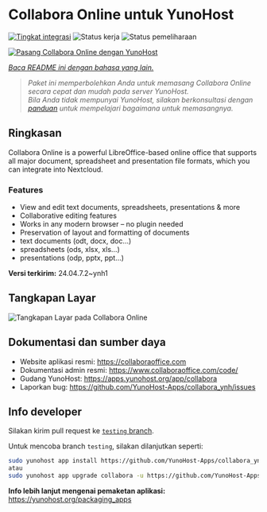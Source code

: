 <!--
N.B.: README ini dibuat secara otomatis oleh <https://github.com/YunoHost/apps/tree/master/tools/readme_generator>
Ini TIDAK boleh diedit dengan tangan.
-->

# Collabora Online untuk YunoHost

[![Tingkat integrasi](https://dash.yunohost.org/integration/collabora.svg)](https://ci-apps.yunohost.org/ci/apps/collabora/) ![Status kerja](https://ci-apps.yunohost.org/ci/badges/collabora.status.svg) ![Status pemeliharaan](https://ci-apps.yunohost.org/ci/badges/collabora.maintain.svg)

[![Pasang Collabora Online dengan YunoHost](https://install-app.yunohost.org/install-with-yunohost.svg)](https://install-app.yunohost.org/?app=collabora)

*[Baca README ini dengan bahasa yang lain.](./ALL_README.md)*

> *Paket ini memperbolehkan Anda untuk memasang Collabora Online secara cepat dan mudah pada server YunoHost.*  
> *Bila Anda tidak mempunyai YunoHost, silakan berkonsultasi dengan [panduan](https://yunohost.org/install) untuk mempelajari bagaimana untuk memasangnya.*

## Ringkasan

Collabora Online is a powerful LibreOffice-based online office that supports all major document, spreadsheet and presentation file formats, which you can integrate into Nextcloud.

### Features

- View and edit text documents, spreadsheets, presentations & more
- Collaborative editing features
- Works in any modern browser – no plugin needed
- Preservation of layout and formatting of documents
- text documents (odt, docx, doc…)
- spreadsheets (ods, xlsx, xls…)
- presentations (odp, pptx, ppt…)


**Versi terkirim:** 24.04.7.2~ynh1

## Tangkapan Layar

![Tangkapan Layar pada Collabora Online](./doc/screenshots/Nextcloud-writer.png)

## Dokumentasi dan sumber daya

- Website aplikasi resmi: <https://collaboraoffice.com>
- Dokumentasi admin resmi: <https://www.collaboraoffice.com/code/>
- Gudang YunoHost: <https://apps.yunohost.org/app/collabora>
- Laporkan bug: <https://github.com/YunoHost-Apps/collabora_ynh/issues>

## Info developer

Silakan kirim pull request ke [`testing` branch](https://github.com/YunoHost-Apps/collabora_ynh/tree/testing).

Untuk mencoba branch `testing`, silakan dilanjutkan seperti:

```bash
sudo yunohost app install https://github.com/YunoHost-Apps/collabora_ynh/tree/testing --debug
atau
sudo yunohost app upgrade collabora -u https://github.com/YunoHost-Apps/collabora_ynh/tree/testing --debug
```

**Info lebih lanjut mengenai pemaketan aplikasi:** <https://yunohost.org/packaging_apps>
